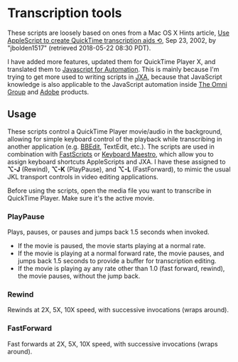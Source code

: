 # Transcription tools

These scripts are loosely based on ones from a Mac OS X Hints article, [Use AppleScript to create QuickTime transcription aids ](http://hints.macworld.com/article.php?story=20020923054047650)[⟲](http://web.archive.org/web/20150906112801/http://hints.macworld.com/article.php?story=20020923054047650), Sep 23, 2002, by "jbolden1517" (retrieved 2018-05-22 08:30 PDT).

I have added more features, updated them for QuickTime Player X, and translated them to [Javascript for Automation](https://developer.apple.com/library/archive/releasenotes/InterapplicationCommunication/RN-JavaScriptForAutomation/Articles/Introduction.html). This is mainly because I'm trying to get more used to writing scripts in [JXA](https://developer.apple.com/videos/play/wwdc2014/306/), because that JavaScript knowledge is also applicable to the JavaScript automation inside [The Omni Group](https://omni-automation.com) and [Adobe](https://www.adobe.com/devnet/scripting.html) products.

## Usage

These scripts control a QuickTime Player movie/audio in the background, allowing for simple keyboard control of the playback while transcribing in another application (e.g. [BBEdit](http://www.barebones.com/products/bbedit/index.html), TextEdit, etc.). The scripts are used in combination with [FastScripts](https://red-sweater.com/fastscripts/) or [Keyboard Maestro](https://www.keyboardmaestro.com/), which allow you to assign keyboard shortcuts AppleScripts and JXA. I have these assigned to **⌥-J** (Rewind), **⌥-K** (PlayPause), and **⌥-L** (FastForward), to mimic the usual JKL transport controls in video editing applications.

Before using the scripts, open the media file you want to transcribe in QuickTime Player. Make sure it's the active movie.

### PlayPause

Plays, pauses, or pauses and jumps back 1.5 seconds when invoked.

- If the movie is paused, the movie starts playing at a normal rate.
- If the movie is playing at a normal forward rate, the movie pauses, and jumps back 1.5 seconds to provide a buffer for transcription editing.
- If the movie is playing ay any rate other than 1.0 (fast forward, rewind), the movie pauses, without the jump back.

### Rewind

Rewinds at 2X, 5X, 10X speed, with successive invocations (wraps around).

### FastForward

Fast forwards at 2X, 5X, 10X speed, with successive invocations (wraps around).
